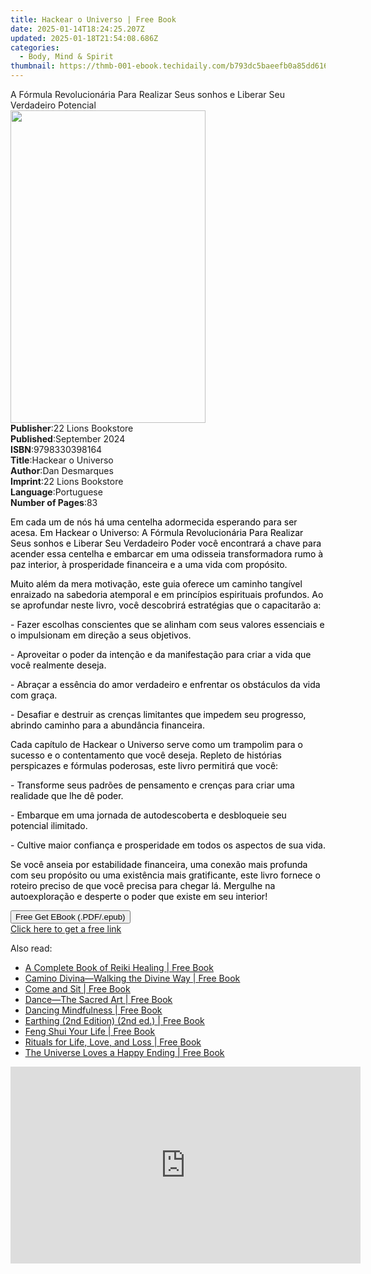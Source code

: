 ```yaml
---
title: Hackear o Universo | Free Book
date: 2025-01-14T18:24:25.207Z
updated: 2025-01-18T21:54:08.686Z
categories:
  - Body, Mind & Spirit
thumbnail: https://thmb-001-ebook.techidaily.com/b793dc5baeefb0a85dd61649d8854105e240f0b92d4d330bde406c6a03e9383d.jpg
---
```

<main id="book-container">
  <div class="flex flex-col">
    <div class="book-brief flex-1 py-6 px-4 sm:p-6 md:py-10 md:px-8">
      <!-- brief-->
      <div class="book-brief-main">
        A Fórmula Revolucionária Para Realizar Seus sonhos e Liberar Seu
        Verdadeiro Potencial
      </div>
    </div>
    <div
      class="book-meta-info flex-1 grid gap-4 col-start-1 col-end-3 row-start-1 sm:mb-6 sm:grid-cols-4 lg:gap-6 lg:col-start-2 lg:row-end-6 lg:row-span-6 lg:mb-0"
    >
      <div
        class="book-meta-info-left place-content-center mt-4 p-4 text-sm leading-6 col-start-2 col-span-2 dark:text-slate-400"
      >
        <img
          class="w-full h-500 object-cover rounded-lg sm:h-255 sm:col-span-2 lg:col-span-full"
          src="https://img-001-ebook.techidaily.com/2914eeffe4fdec43d970eddb17ae3c33d9398dd9ab2a87369044ee7db8220b1c.jpg"
          alt=""
          width="312"
          height="500"
        />
      </div>
      <div
        class="book-meta-info-right mt-2 col-start-1 row-start-2 col-span-3 self-center"
      >
        <!-- meta data  -->
        <div class="flex flex-col px-4 md:px-8">
          <div class="flex-1">
            <strong>Publisher</strong>:<span class="px-2"
              >22 Lions Bookstore</span
            >
          </div>
          <div class="flex-1">
            <strong>Published</strong>:<span class="px-2">September 2024</span>
          </div>
          <div class="flex-1">
            <strong>ISBN</strong>:<span class="px-2">9798330398164</span>
          </div>
          <div class="flex-1">
            <strong>Title</strong>:<span class="px-2">Hackear o Universo</span>
          </div>
          <div class="flex-1">
            <strong>Author</strong>:<span class="px-2">Dan Desmarques</span>
          </div>
          <div class="flex-1">
            <strong>Imprint</strong>:<span class="px-2"
              >22 Lions Bookstore</span
            >
          </div>
          <div class="flex-1">
            <strong>Language</strong>:<span class="px-2">Portuguese</span>
          </div>
          <div class="flex-1">
            <strong>Number of Pages</strong>:<span class="px-2">83</span>
          </div>
        </div>
      </div>
    </div>
    <div class="book-description flex-1 py-6 px-4 sm:p-6 md:py-10 md:px-8">
      <div class="book-description-main">
        <div accordion-content="" id="description">
          <p>
            <span style="color: rgb(0, 0, 0)"
              >Em cada um de nós há uma centelha adormecida esperando para ser
              acesa. Em Hackear o Universo: A Fórmula Revolucionária Para
              Realizar Seus sonhos e Liberar Seu Verdadeiro Poder você
              encontrará a chave para acender essa centelha e embarcar em uma
              odisseia transformadora rumo à paz interior, à prosperidade
              financeira e a uma vida com propósito.&nbsp;</span
            >
          </p>
          <p>
            <span style="color: rgb(0, 0, 0)"
              >Muito além da mera motivação, este guia oferece um caminho
              tangível enraizado na sabedoria atemporal e em princípios
              espirituais profundos. Ao se aprofundar neste livro, você
              descobrirá estratégias que o capacitarão a:</span
            >
          </p>
          <p>
            <span style="color: rgb(0, 0, 0)"
              >- Fazer escolhas conscientes que se alinham com seus valores
              essenciais e o impulsionam em direção a seus objetivos.</span
            >
          </p>
          <p>
            <span style="color: rgb(0, 0, 0)">
              - Aproveitar o poder da intenção e da manifestação para criar a
              vida que você realmente deseja.</span
            >
          </p>
          <p>
            <span style="color: rgb(0, 0, 0)">
              - Abraçar a essência do amor verdadeiro e enfrentar os obstáculos
              da vida com graça.</span
            >
          </p>
          <p>
            <span style="color: rgb(0, 0, 0)">
              - Desafiar e destruir as crenças limitantes que impedem seu
              progresso, abrindo caminho para a abundância financeira.</span
            >
          </p>
          <p>
            <span style="color: rgb(0, 0, 0)">
              Cada capítulo de Hackear o Universo serve como um trampolim para o
              sucesso e o contentamento que você deseja. Repleto de histórias
              perspicazes e fórmulas poderosas, este livro permitirá que
              você:</span
            >
          </p>
          <p>
            <span style="color: rgb(0, 0, 0)"
              >- Transforme seus padrões de pensamento e crenças para criar uma
              realidade que lhe dê poder.</span
            >
          </p>
          <p>
            <span style="color: rgb(0, 0, 0)">
              - Embarque em uma jornada de autodescoberta e desbloqueie seu
              potencial ilimitado.</span
            >
          </p>
          <p>
            <span style="color: rgb(0, 0, 0)">
              - Cultive maior confiança e prosperidade em todos os aspectos de
              sua vida.</span
            >
          </p>
          <p>
            <span style="color: rgb(0, 0, 0)">
              Se você anseia por estabilidade financeira, uma conexão mais
              profunda com seu propósito ou uma existência mais gratificante,
              este livro fornece o roteiro preciso de que você precisa para
              chegar lá. Mergulhe na autoexploração e desperte o poder que
              existe em seu interior!</span
            >
          </p>
        </div>
        <div class="accordion-fader"></div>
      </div>
    </div>
    <div class="book-excerpts flex-1 py-6 px-4 sm:p-6 md:py-10 md:px-8"></div>
    <div
      class="book-about-author flex-1 py-6 px-4 sm:p-6 md:py-10 md:px-8"
    ></div>
    <div class="book-free-get flex-1 py-6 px-4 sm:p-6 md:py-10 md:px-8">
      <button
        id="btn-free-get"
        class="bg-blue-500 hover:bg-blue-700 text-white font-bold py-2 px-4 rounded"
      >
        Free Get EBook (.PDF/.epub)
      </button>
      <div id="countdown-display" class="px-2 text-lg mt-2"></div>
      <a
        id="free-link"
        class="hidden bg-blue-500 hover:bg-blue-700 text-white font-bold py-2 px-4 rounded"
        href="https://www.ebooks.com/en-us/book/211455288/hackear-o-universo/dan-desmarques/"
        target="_blank"
        >Click here to get a free link</a
      >
    </div>
    <script>
      let countdownTime = 0;
      let countdownInterval = null;
      document
        .getElementById('btn-free-get')
        .addEventListener('click', startCountdown);
      function startCountdown() {
        countdownTime = new Date().getTime() + 60000 * 3;
        countdownInterval = setInterval(updateCountdown, 1000);
        document.getElementById('btn-free-get').disabled = true;
        document
          .getElementById('btn-free-get')
          .classList.add('bg-gray-500', 'cursor-not-allowed');
      }
      function updateCountdown() {
        let currentTime = new Date().getTime();
        let timeLeft = countdownTime - currentTime;
        let secondsLeft = Math.floor(timeLeft / 1000);
        document.getElementById('countdown-display').innerHTML =
          `Remaining time: ${secondsLeft} seconds.`;
        if (secondsLeft <= 0) {
          clearInterval(countdownInterval);
          document.getElementById('btn-free-get').classList.add('hidden');
          document.getElementById('free-link').classList.remove('hidden');
          document.getElementById('countdown-display').innerHTML = '';
        }
      }
    </script>
  </div>
</main>

<ins class="adsbygoogle"
      style="display:block"
      data-ad-client="ca-pub-7571918770474297"
      data-ad-slot="8358498916"
      data-ad-format="auto"
      data-full-width-responsive="true"></ins>
    

<span class="atpl-alsoreadstyle">Also read:</span>
<div><ul>
<li><a href="https://novels-ebooks.techidaily.com/96498899-9781591203353-a-complete-book-of-reiki-healing/"><u>A Complete Book of Reiki Healing | Free Book</u></a></li>
<li><a href="https://novels-ebooks.techidaily.com/96499211-9781594736292-camino-divinawalking-the-divine-way/"><u>Camino Divina—Walking the Divine Way | Free Book</u></a></li>
<li><a href="https://novels-ebooks.techidaily.com/96499207-9781594735318-come-and-sit/"><u>Come and Sit | Free Book</u></a></li>
<li><a href="https://novels-ebooks.techidaily.com/96499229-9781594733314-dancethe-sacred-art/"><u>Dance—The Sacred Art | Free Book</u></a></li>
<li><a href="https://novels-ebooks.techidaily.com/96499220-9781594736070-dancing-mindfulness/"><u>Dancing Mindfulness | Free Book</u></a></li>
<li><a href="https://novels-ebooks.techidaily.com/96498932-9781591207108-earthing-2nd-edition-2nd-ed/"><u>Earthing (2nd Edition) (2nd ed.) | Free Book</u></a></li>
<li><a href="https://novels-ebooks.techidaily.com/96498411-9781596529151-feng-shui-your-life/"><u>Feng Shui Your Life | Free Book</u></a></li>
<li><a href="https://novels-ebooks.techidaily.com/96498833-9780897936910-rituals-for-life-love-and-loss/"><u>Rituals for Life, Love, and Loss | Free Book</u></a></li>
<li><a href="https://novels-ebooks.techidaily.com/96498845-9780897936705-the-universe-loves-a-happy-ending/"><u>The Universe Loves a Happy Ending | Free Book</u></a></li>
</ul></div>

<!-- affiliate ads begin -->
<iframe width="560" height="315" src="https://www.youtube.com/embed/vPGg53vbOsk?si=CkSEN5HFPS7vDuAa" title="YouTube video player" frameborder="0" allow="accelerometer; autoplay; clipboard-write; encrypted-media; gyroscope; picture-in-picture; web-share" referrerpolicy="strict-origin-when-cross-origin" allowfullscreen></iframe>
<!-- affiliate ads end -->

